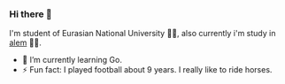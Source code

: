 ### Hi there 👋

I'm student of Eurasian National University 👨‍🎓, also currently i'm study in [alem](https://alem.school) 👨‍💻.
- 🌱 I’m currently learning Go.
- ⚡ Fun fact: I played football about 9 years. I really like to ride horses.
<!--
**muratovdias/muratovdias** is a ✨ _special_ ✨ repository because its `README.md` (this file) appears on your GitHub profile.

Here are some ideas to get you started:

- 🔭 I’m currently working on ...
- 🌱 I’m currently learning ...
- 👯 I’m looking to collaborate on ...
- 🤔 I’m looking for help with ...
- 💬 Ask me about ...
- 📫 How to reach me: ...
- 😄 Pronouns: ...
- ⚡ Fun fact: ...
-->
